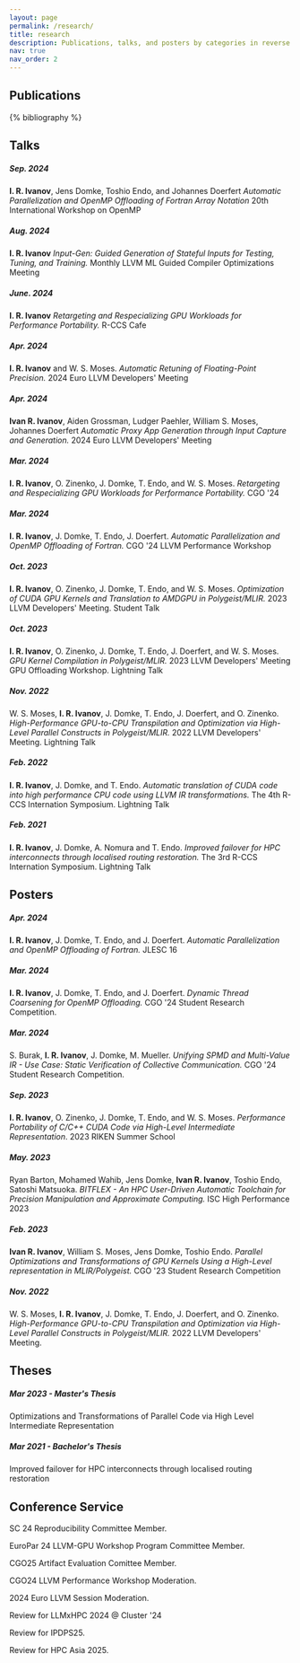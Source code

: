 ```yaml
---
layout: page
permalink: /research/
title: research
description: Publications, talks, and posters by categories in reverse chronological order.
nav: true
nav_order: 2
---
```


<!-- _pages/publications.md -->
## Publications
<div class="publications">

{% bibliography %}

</div>

<!---
IWOMP
EuroMPI
--->

## Talks

<!---
##### Sep. 2024
**I. R. Ivanov**
*Rescheduling GPU kernels to exploit modern hardware.*
RIKEN Joint Lab Seminar
--->

##### Sep. 2024
**I. R. Ivanov**, Jens Domke, Toshio Endo, and Johannes Doerfert
*Automatic Parallelization and OpenMP Offloading of Fortran Array Notation*
20th International Workshop on OpenMP


##### Aug. 2024
**I. R. Ivanov**
*Input-Gen: Guided Generation of Stateful Inputs for Testing, Tuning, and Training.*
Monthly LLVM ML Guided Compiler Optimizations Meeting

##### June. 2024
**I. R. Ivanov**
*Retargeting and Respecializing GPU Workloads for Performance Portability.*
R-CCS Cafe

##### Apr. 2024
**I. R. Ivanov** and W. S. Moses.
*Automatic Retuning of Floating-Point Precision.*
2024 Euro LLVM Developers' Meeting

##### Apr. 2024
**Ivan R. Ivanov**, Aiden Grossman, Ludger Paehler, William S. Moses, Johannes Doerfert
*Automatic Proxy App Generation through Input Capture and Generation.*
2024 Euro LLVM Developers' Meeting

##### Mar. 2024
**I. R. Ivanov**, O. Zinenko, J. Domke, T. Endo, and W. S. Moses.
*Retargeting and Respecializing GPU Workloads for Performance Portability.*
CGO '24

##### Mar. 2024
**I. R. Ivanov**, J. Domke, T. Endo, J. Doerfert.
*Automatic Parallelization and OpenMP Offloading of Fortran.*
CGO '24 LLVM Performance Workshop

##### Oct. 2023
**I. R. Ivanov**, O. Zinenko, J. Domke, T. Endo, and W. S. Moses.
*Optimization of CUDA GPU Kernels and Translation to AMDGPU in Polygeist/MLIR.* 2023 LLVM Developers' Meeting. Student Talk

##### Oct. 2023
**I. R. Ivanov**, O. Zinenko, J. Domke, T. Endo, J. Doerfert, and W. S. Moses.
*GPU Kernel Compilation in Polygeist/MLIR.*
2023 LLVM Developers' Meeting GPU Offloading Workshop. Lightning Talk

##### Nov. 2022
W. S. Moses, **I. R. Ivanov**, J. Domke, T. Endo, J. Doerfert, and O. Zinenko.
*High-Performance GPU-to-CPU Transpilation and Optimization via High-Level Parallel Constructs in Polygeist/MLIR.* 2022 LLVM Developers' Meeting. Lightning Talk

##### Feb. 2022
**I. R. Ivanov**, J. Domke, and T. Endo. *Automatic translation
of CUDA code into high performance CPU code using LLVM IR transformations.* The
4th R-CCS Internation Symposium. Lightning Talk

##### Feb. 2021
**I. R. Ivanov**, J. Domke, A. Nomura and T. Endo.
*Improved failover for HPC interconnects through localised routing
restoration.* The 3rd R-CCS Internation Symposium. Lightning Talk

## Posters

<!---
##### Apr. 2024
**I. R. Ivanov**, J. Domke, T. Endo, and J. Doerfert.
*Automatic Parallelization and OpenMP Offloading of Fortran.*
RIKEN Summer School 2024
--->

##### Apr. 2024
**I. R. Ivanov**, J. Domke, T. Endo, and J. Doerfert.
*Automatic Parallelization and OpenMP Offloading of Fortran.*
JLESC 16

##### Mar. 2024
**I. R. Ivanov**, J. Domke, T. Endo, and J. Doerfert.
*Dynamic Thread Coarsening for OpenMP Offloading.*
CGO '24 Student Research Competition.

##### Mar. 2024
S. Burak, **I. R. Ivanov**, J. Domke, M. Mueller.
*Unifying SPMD and Multi-Value IR - Use Case: Static Verification of Collective Communication.*
CGO '24 Student Research Competition.

##### Sep. 2023
**I. R. Ivanov**, O. Zinenko, J. Domke, T. Endo, and W. S. Moses.
*Performance Portability of C/C++ CUDA Code via High-Level Intermediate Representation*. 2023 RIKEN Summer School

##### May. 2023
Ryan Barton, Mohamed Wahib, Jens Domke, **Ivan R. Ivanov**, Toshio Endo, Satoshi Matsuoka.
*BITFLEX - An HPC User-Driven Automatic Toolchain for Precision Manipulation and Approximate Computing.* ISC High Performance 2023

##### Feb. 2023
**Ivan R. Ivanov**, William S. Moses, Jens Domke, Toshio Endo. *Parallel Optimizations and Transformations of GPU Kernels Using a High-Level representation in MLIR/Polygeist.* CGO '23 Student Research Competition

##### Nov. 2022
W. S. Moses, **I. R. Ivanov**, J. Domke, T. Endo, J. Doerfert, and O. Zinenko.
*High-Performance GPU-to-CPU Transpilation and Optimization via High-Level Parallel Constructs in Polygeist/MLIR.* 2022 LLVM Developers' Meeting. 

## Theses

##### Mar 2023 - Master's Thesis
Optimizations and Transformations of Parallel Code via High Level Intermediate Representation

##### Mar 2021 - Bachelor's Thesis
Improved failover for HPC interconnects through localised routing restoration

## Conference Service

SC 24 Reproducibility Committee Member.

EuroPar 24 LLVM-GPU Workshop Program Committee Member.

CGO25 Artifact Evaluation Comittee Member.

CGO24 LLVM Performance Workshop Moderation.

2024 Euro LLVM Session Moderation.

Review for LLMxHPC 2024 @ Cluster '24

Review for IPDPS25.

Review for HPC Asia 2025.

<!---

## Other
Oversee GSOC project with input-gen etc
-->
